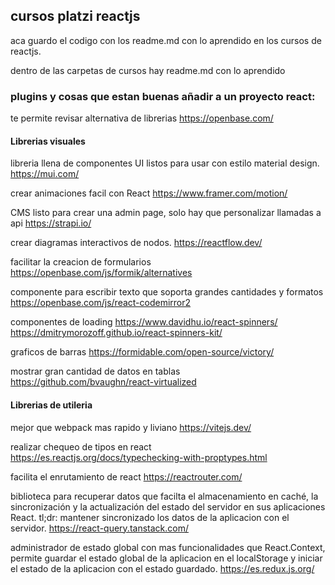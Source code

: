 ## cursos platzi reactjs

aca guardo el codigo con los readme.md con lo aprendido en los cursos de reactjs.

dentro de las carpetas de cursos hay readme.md con lo aprendido

### plugins y cosas que estan buenas añadir a un proyecto react:

te permite revisar alternativa de librerias
https://openbase.com/

#### Librerias visuales

libreria llena de componentes UI listos para usar con estilo material design.
https://mui.com/

crear animaciones facil con React
https://www.framer.com/motion/

CMS listo para crear una admin page, solo hay que personalizar llamadas a api
https://strapi.io/

crear diagramas interactivos de nodos.
https://reactflow.dev/

facilitar la creacion de formularios
https://openbase.com/js/formik/alternatives

componente para escribir texto que soporta grandes cantidades y formatos
https://openbase.com/js/react-codemirror2

componentes de loading
https://www.davidhu.io/react-spinners/
https://dmitrymorozoff.github.io/react-spinners-kit/

graficos de barras
https://formidable.com/open-source/victory/

mostrar gran cantidad de datos en tablas
https://github.com/bvaughn/react-virtualized

#### Librerias de utileria

mejor que webpack mas rapido y liviano
https://vitejs.dev/

realizar chequeo de tipos en react
https://es.reactjs.org/docs/typechecking-with-proptypes.html

facilita el enrutamiento de react
https://reactrouter.com/

biblioteca para recuperar datos que facilta el almacenamiento en caché, la sincronización y la actualización del estado del servidor en sus aplicaciones React.
tl;dr:
mantener sincronizado los datos de la aplicacion con el servidor.
https://react-query.tanstack.com/

administrador de estado global con mas funcionalidades que React.Context, permite guardar el estado global de la aplicacion en el localStorage y iniciar el estado de la aplicacion con el estado guardado.
https://es.redux.js.org/
